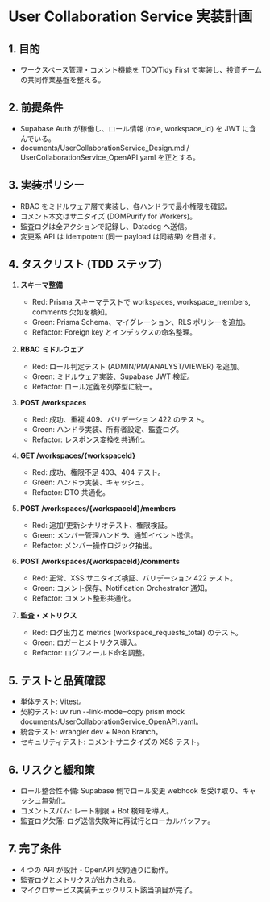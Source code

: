 # User Collaboration Service 実装計画

## 1. 目的
- ワークスペース管理・コメント機能を TDD/Tidy First で実装し、投資チームの共同作業基盤を整える。

## 2. 前提条件
- Supabase Auth が稼働し、ロール情報 (role, workspace_id) を JWT に含んでいる。
- documents/UserCollaborationService_Design.md / UserCollaborationService_OpenAPI.yaml を正とする。

## 3. 実装ポリシー
- RBAC をミドルウェア層で実装し、各ハンドラで最小権限を確認。
- コメント本文はサニタイズ (DOMPurify for Workers)。
- 監査ログは全アクションで記録し、Datadog へ送信。
- 変更系 API は idempotent (同一 payload は同結果) を目指す。

## 4. タスクリスト (TDD ステップ)
1. **スキーマ整備**
   - Red: Prisma スキーマテストで workspaces, workspace_members, comments 欠如を検知。
   - Green: Prisma Schema、マイグレーション、RLS ポリシーを追加。
   - Refactor: Foreign key とインデックスの命名整理。

2. **RBAC ミドルウェア**
   - Red: ロール判定テスト (ADMIN/PM/ANALYST/VIEWER) を追加。
   - Green: ミドルウェア実装、Supabase JWT 検証。
   - Refactor: ロール定義を列挙型に統一。

3. **POST /workspaces**
   - Red: 成功、重複 409、バリデーション 422 のテスト。
   - Green: ハンドラ実装、所有者設定、監査ログ。
   - Refactor: レスポンス変換を共通化。

4. **GET /workspaces/{workspaceId}**
   - Red: 成功、権限不足 403、404 テスト。
   - Green: ハンドラ実装、キャッシュ。
   - Refactor: DTO 共通化。

5. **POST /workspaces/{workspaceId}/members**
   - Red: 追加/更新シナリオテスト、権限検証。
   - Green: メンバー管理ハンドラ、通知イベント送信。
   - Refactor: メンバー操作ロジック抽出。

6. **POST /workspaces/{workspaceId}/comments**
   - Red: 正常、XSS サニタイズ検証、バリデーション 422 テスト。
   - Green: コメント保存、Notification Orchestrator 通知。
   - Refactor: コメント整形共通化。

7. **監査・メトリクス**
   - Red: ログ出力と metrics (workspace_requests_total) のテスト。
   - Green: ロガーとメトリクス導入。
   - Refactor: ログフィールド命名調整。

## 5. テストと品質確認
- 単体テスト: Vitest。
- 契約テスト: uv run --link-mode=copy prism mock documents/UserCollaborationService_OpenAPI.yaml。
- 統合テスト: wrangler dev + Neon Branch。
- セキュリティテスト: コメントサニタイズの XSS テスト。

## 6. リスクと緩和策
- ロール整合性不備: Supabase 側でロール変更 webhook を受け取り、キャッシュ無効化。
- コメントスパム: レート制限 + Bot 検知を導入。
- 監査ログ欠落: ログ送信失敗時に再試行とローカルバッファ。

## 7. 完了条件
- 4 つの API が設計・OpenAPI 契約通りに動作。
- 監査ログとメトリクスが出力される。
- マイクロサービス実装チェックリスト該当項目が完了。
